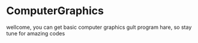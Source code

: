 # ComputerGraphics
wellcome, you can get basic computer graphics gult program  hare, so stay tune for amazing codes
